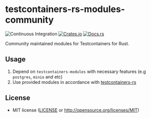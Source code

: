 # testcontainers-rs-modules-community

![Continuous Integration](https://github.com/testcontainers/testcontainers-rs-modules-community/workflows/Continuous%20Integration/badge.svg?branch=dev)
[![Crates.io](https://img.shields.io/crates/v/testcontainers-modules.svg)](https://crates.io/crates/testcontainers-modules)
[![Docs.rs](https://docs.rs/testcontainers-modules/badge.svg)](https://docs.rs/testcontainers-modules)

Community maintained modules for Testcontainers for Rust.

## Usage

1. Depend on `testcontainers-modules` with necessary features (e.g `postgres`, `minio` and etc)
2. Use provided modules in accordance with [testcontainers-rs](https://github.com/testcontainers/testcontainers-rs)

## License

- MIT license ([LICENSE](LICENSE) or http://opensource.org/licenses/MIT)

